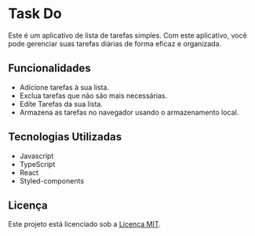 <h1>Task Do</h1>

<p>Este é um aplicativo de lista de tarefas simples. Com este aplicativo, você pode gerenciar suas tarefas diárias de forma eficaz e organizada.
</p>

## Funcionalidades

- Adicione tarefas à sua lista.
- Exclua tarefas que não são mais necessárias.
- Edite Tarefas da sua lista.
- Armazena as tarefas no navegador usando o armazenamento local.

## Tecnologias Utilizadas
- Javascript
- TypeScript
- React
- Styled-components

## Licença
Este projeto está licenciado sob a <a href='LICENSE'>Licença MIT</a>.